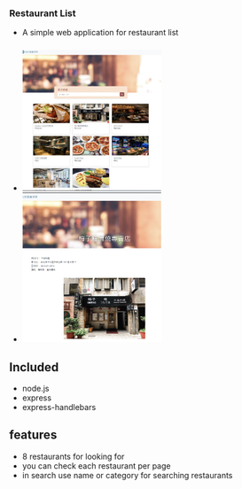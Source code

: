 ### Restaurant List
- A simple web application for restaurant list
### 
- <img src="https://github.com/u418572/ac_restaurant/blob/main/image/%E8%9E%A2%E5%B9%95%E6%93%B7%E5%8F%96%E7%95%AB%E9%9D%A2%20(55).png" alt=""
        width="250">
- <img src="https://github.com/u418572/ac_restaurant/blob/main/image/%E8%9E%A2%E5%B9%95%E6%93%B7%E5%8F%96%E7%95%AB%E9%9D%A2%20(54).png" alt=""
        width="250">
 ## Included
 - node.js
 - express
 - express-handlebars

 ## features
 - 8 restaurants for looking for
 - you can check each restaurant per page
 - in search use name or category for searching restaurants



 ##